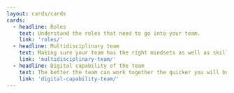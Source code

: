 ```yaml
---
layout: cards/cards
cards:
  - headline: Roles
    text: Understand the roles that need to go into your team.
    link: 'roles/'
  - headline: Multidisciplinary team
    text: Making sure your team has the right mindsets as well as skills.
    link: 'multidisciplinary-team/'
  - headline: Digital capability of the team
    text: The better the team can work together the quicker you will build the right thing.
    link: 'digital-capability-team/'
---
```

